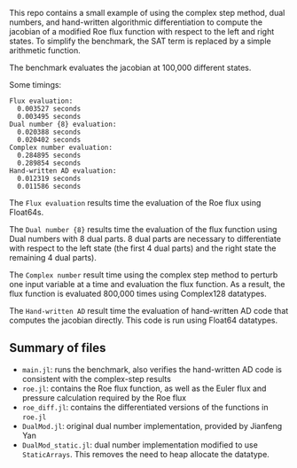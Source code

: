 This repo contains a small example of using the complex step method, dual numbers,
and hand-written algorithmic differentiation to compute the jacobian of a
modified Roe flux function with respect to the left and right states.
To simplify the benchmark, the SAT term is replaced by a simple arithmetic
function.

The benchmark evaluates the jacobian at 100,000 different states.

Some timings:
```
Flux evaluation:
  0.003527 seconds
  0.003495 seconds
Dual number {8} evaluation:
  0.020388 seconds
  0.020402 seconds
Complex number evaluation:
  0.284895 seconds
  0.289854 seconds
Hand-written AD evaluation:
  0.012319 seconds
  0.011586 seconds
```

The `Flux evaluation` results time the evaluation of the Roe flux using Float64s.

The `Dual number {8}` results time the evaluation of the flux function using Dual
numbers with 8 dual parts.  8 dual parts are necessary to differentiate with
respect to the left state (the first 4 dual parts) and the right state the
remaining 4 dual parts).

The `Complex number` result time using the complex step method to perturb one
input variable at a time and evaluation the flux function.  As a result, the
flux function is evaluated 800,000 times using Complex128 datatypes.

The `Hand-written AD` result time the evaluation of hand-written AD
code that computes the jacobian directly.  This code is run using Float64 datatypes.

## Summary of files

 * `main.jl`: runs the benchmark, also verifies the hand-written AD code is
consistent with the complex-step results
 * `roe.jl`: contains the Roe flux function, as well as the Euler flux and
 pressure calculation required by the Roe flux
 * `roe_diff.jl`: contains the differentiated versions of the functions
in `roe.jl`
 * `DualMod.jl`: original dual number implementation, provided by Jianfeng Yan
 * `DualMod_static.jl`: dual number implementation modified to use `StaticArrays`.
This removes the need to heap allocate the datatype.
